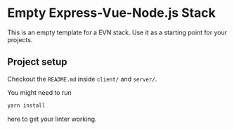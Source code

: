 # Empty Express-Vue-Node.js Stack

This is an empty template for a EVN stack.
Use it as a starting point for your projects.

## Project setup
Checkout the `README.md` inside `client/` and `server/`.

You might need to run
```bash
yarn install
```
here to get your linter working.
